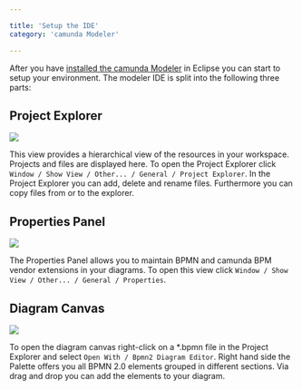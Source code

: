 ```yaml
---

title: 'Setup the IDE'
category: 'camunda Modeler'

---
```


After you have <a href="ref:/guides/installation-guide/camunda-modeler/">installed the camunda Modeler</a> in Eclipse you can start to setup your environment. The modeler IDE is split into the following three parts:

## Project Explorer

<div class="row">
  <div class="col-xs-6 col-sm-6 col-md-3">
    <img data-img-thumb src="ref:asset:/assets/img/implementation-modeler/modeler-project-explorer.png" />
  </div>
  <div class="col-xs-6 col-sm-6 col-md-9">
    <p>
      This view provides a hierarchical view of the resources in your workspace. Projects and files are displayed here. To open the Project Explorer click <code>Window / Show View / Other... / General / Project Explorer</code>. In the Project Explorer you can add, delete and rename files. Furthermore you can copy files from or to the explorer.
    </p>
  </div>
</div>

## Properties Panel

<div class="row">
  <div class="col-xs-6 col-sm-6 col-md-3">
    <img data-img-thumb src="ref:asset:/assets/img/implementation-modeler/modeler-properties-panel.png" />
  </div>
  <div class="col-xs-6 col-sm-6 col-md-9">
    <p>
      The Properties Panel allows you to maintain BPMN and camunda BPM vendor extensions in your diagrams. To open this view click <code>Window / Show View / Other... / General / Properties</code>. 
    </p>
  </div>
</div>

## Diagram Canvas

<div class="row">
  <div class="col-xs-6 col-sm-6 col-md-3">
    <img data-img-thumb src="ref:asset:/assets/img/implementation-modeler/modeler-diagram-canvas.png" />
  </div>
  <div class="col-xs-6 col-sm-6 col-md-9">
     <p>
       To open the diagram canvas right-click on a *.bpmn file in the Project Explorer and select <code>Open With / Bpmn2 Diagram Editor</code>. Right hand side the Palette offers you all BPMN 2.0 elements grouped in different sections. Via drag and drop you can add the elements to your diagram.
     </p>
  </div>
</div>

